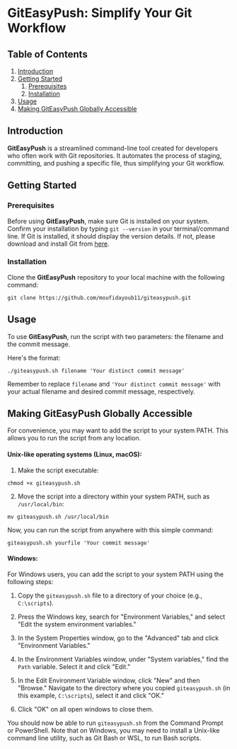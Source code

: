 # GitEasyPush: Simplify Your Git Workflow

## Table of Contents
1. [Introduction](#introduction)
2. [Getting Started](#getting-started)
    1. [Prerequisites](#prerequisites)
    2. [Installation](#installation)
3. [Usage](#usage)
4. [Making GitEasyPush Globally Accessible](#making-giteasypush-globally-accessible)

## Introduction <a name="introduction"></a>
**GitEasyPush** is a streamlined command-line tool created for developers who often work with Git repositories. It automates the process of staging, committing, and pushing a specific file, thus simplifying your Git workflow.

## Getting Started <a name="getting-started"></a>

### Prerequisites <a name="prerequisites"></a>
Before using **GitEasyPush**, make sure Git is installed on your system. Confirm your installation by typing `git --version` in your terminal/command line. If Git is installed, it should display the version details. If not, please download and install Git from [here](https://git-scm.com/downloads).

### Installation <a name="installation"></a>
Clone the **GitEasyPush** repository to your local machine with the following command:

```
git clone https://github.com/moufidayoub11/giteasypush.git
```

## Usage <a name="usage"></a>
To use **GitEasyPush**, run the script with two parameters: the filename and the commit message. 

Here's the format:
```
./giteasypush.sh filename 'Your distinct commit message'
```

Remember to replace `filename` and `'Your distinct commit message'` with your actual filename and desired commit message, respectively.

## Making GitEasyPush Globally Accessible <a name="making-giteasypush-globally-accessible"></a>

For convenience, you may want to add the script to your system PATH. This allows you to run the script from any location.

#### Unix-like operating systems (Linux, macOS):

1. Make the script executable:

```
chmod +x giteasypush.sh
```

2. Move the script into a directory within your system PATH, such as `/usr/local/bin`:

```
mv giteasypush.sh /usr/local/bin
```

Now, you can run the script from anywhere with this simple command:

```
giteasypush.sh yourfile 'Your commit message'
```

#### Windows:

For Windows users, you can add the script to your system PATH using the following steps:

1. Copy the `giteasypush.sh` file to a directory of your choice (e.g., `C:\scripts`).

2. Press the Windows key, search for "Environment Variables," and select "Edit the system environment variables."

3. In the System Properties window, go to the "Advanced" tab and click "Environment Variables."

4. In the Environment Variables window, under "System variables," find the `Path` variable. Select it and click "Edit."

5. In the Edit Environment Variable window, click "New" and then "Browse." Navigate to the directory where you copied `giteasypush.sh` (in this example, `C:\scripts`), select it and click "OK."

6. Click "OK" on all open windows to close them.

You should now be able to run `giteasypush.sh` from the Command Prompt or PowerShell. Note that on Windows, you may need to install a Unix-like command line utility, such as Git Bash or WSL, to run Bash scripts.
